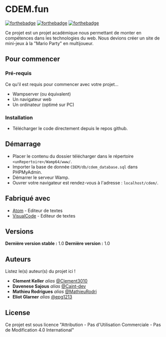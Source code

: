 # CDEM.fun

[![forthebadge](http://forthebadge.com/images/badges/built-with-love.svg)](http://forthebadge.com)  [![forthebadge](https://forthebadge.com/images/badges/built-by-developers.svg)](https://forthebadge.com)  [![forthebadge](https://forthebadge.com/images/badges/certified-cousin-terio.svg)](https://forthebadge.com)

Ce projet est un projet académique nous permettant de monter en compétences dans les technologies du web. Nous devions créer un site de mini-jeux à la "Mario Party" en multijoueur.

## Pour commencer


### Pré-requis

Ce qu'il est requis pour commencer avec votre projet...

* Wampserver (ou équivalent)
* Un navigateur web
* Un ordinateur (optimé sur PC)

### Installation

* Télécharger le code directement depuis le repos github.

## Démarrage

* Placer le contenu du dossier télécharger dans le répertoire ``<unRepertoire>/Wamp64/www/``.
* Importer la base de donnée ``CDEM/db/cdem_database.sql`` dans PHPMyAdmin.
* Démarrer le serveur Wamp.
* Ouvrer votre navigateur est rendez-vous à l'adresse : ``localhost/cdem/``.

## Fabriqué avec

* [Atom](https://atom.io/) - Editeur de textes
* [VisualCode](https://code.visualstudio.com/) - Editeur de textes

## Versions
**Dernière version stable :** 1.0
**Dernière version :** 1.0

## Auteurs
Listez le(s) auteur(s) du projet ici !
* **Clement Keller** _alias_ [@Clement3010](https://github.com/Clement3010)
* **Davenese Sajous** _alias_ [@Caint-dev](https://github.com/Caint-dev)
* **Mathieu Rodrigues** _alias_ [@MathieuRodri](https://github.com/MathieuRodri)
* **Eliot Glarner** _alias_ [@epg1213](https://github.com/epg1213)

## License

Ce projet est sous licence "Attribution - Pas d'Utilisation Commerciale - Pas de Modification 4.0 International"



